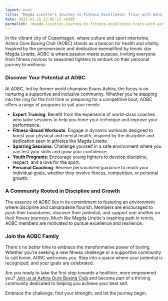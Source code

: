 ```yaml
---
layout: post
title: "Magda Linette's Journey to Fitness Excellence: Train with Ashira Oure Boxing Club"
date: 2025-03-25 12:05:13 +0100
permalink: /magda-linettes-journey-to-fitness-excellence-train-with-ashira-oure-boxing-club/
---
```



In the vibrant city of Copenhagen, where culture and sport intertwine, Ashira Oure Boxing Club (AOBC) stands as a beacon for health and vitality. Inspired by the perseverance and dedication exemplified by tennis star Magda Linette, AOBC is where passion meets purpose, inviting everyone from fitness novices to seasoned fighters to embark on their personal journey to wellness.

### Discover Your Potential at AOBC

At AOBC, led by former world champion Evans Ashira, the focus is on nurturing a supportive and inclusive community. Whether you're stepping into the ring for the first time or preparing for a competitive bout, AOBC offers a range of programs to suit your needs:

- **Expert Training**: Benefit from the experience of world-class coaches who tailor sessions to help you hone your technique and improve your performance.
- **Fitness-Based Workouts**: Engage in dynamic workouts designed to boost your physical and mental health, inspired by the discipline and dedication seen in athletes like Magda Linette.
- **Sparring Sessions**: Challenge yourself in a safe environment where you can test your skills and grow your confidence.
- **Youth Programs**: Encourage young fighters to develop discipline, respect, and a love for the sport.
- **Personal Coaching**: Receive personalized guidance to reach your individual goals, whether they involve fitness, competition, or personal growth.

### A Community Rooted in Discipline and Growth

The essence of AOBC lies in its commitment to fostering an environment where discipline and camaraderie flourish. Members are encouraged to push their boundaries, discover their potential, and support one another on their fitness journeys. Much like Magda Linette's inspiring path in tennis, AOBC members are motivated to pursue excellence and resilience.

### Join the AOBC Family

There's no better time to embrace the transformative power of boxing. Whether you're seeking a new fitness challenge or a supportive community to call home, AOBC welcomes you. Step into a space where your potential is recognized, and your goals are celebrated.

Are you ready to take the first step towards a healthier, more empowered you? [Join us at Ashira Oure Boxing Club](https://www.ashiraoure.com/) and become part of a thriving community dedicated to helping you achieve your best self.

Embrace the challenge, find your strength, and let the journey begin.